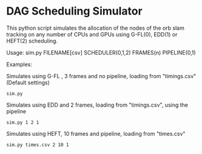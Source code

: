 # DAG Scheduling Simulator
This python script simulates the allocation of the nodes of the orb slam tracking on any number of CPUs and GPUs using G-FL(0), EDD(1) or HEFT(2) scheduling.

Usage: sim.py FILENAME[csv] SCHEDULER(0,1,2) FRAMES(n) PIPELINE(0,1)

Examples:

Simulates using G-FL , 3 frames and no pipeline, loading from "timings.csv" (Default settings)
```
sim.py
```
Simulates using EDD and 2 frames, loading from "timings.csv", using the pipeline
```
sim.py 1 2 1
```
Simulates using HEFT, 10 frames and pipeline, loading from "times.csv"
```
sim.py times.csv 2 10 1
```